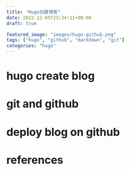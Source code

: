 ```yaml
---
title: "Hugo创建博客"
date: 2022-12-05T23:34:11+08:00
draft: true

featured_image: "images/hugo-github.png"
tags: ["hugo", "github", "markdown", "git"]
categories: "hugo"
---
```


# hugo create blog

# git and github

# deploy blog on github

# references
